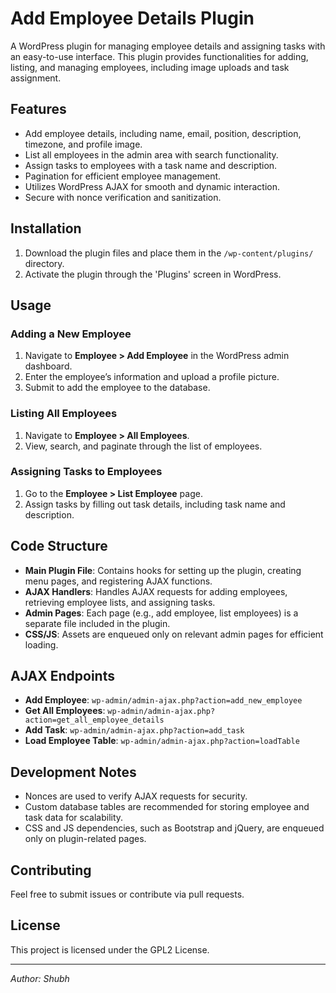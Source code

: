 
# Add Employee Details Plugin

A WordPress plugin for managing employee details and assigning tasks with an easy-to-use interface. This plugin provides functionalities for adding, listing, and managing employees, including image uploads and task assignment.

## Features

- Add employee details, including name, email, position, description, timezone, and profile image.
- List all employees in the admin area with search functionality.
- Assign tasks to employees with a task name and description.
- Pagination for efficient employee management.
- Utilizes WordPress AJAX for smooth and dynamic interaction.
- Secure with nonce verification and sanitization.

## Installation

1. Download the plugin files and place them in the `/wp-content/plugins/` directory.
2. Activate the plugin through the 'Plugins' screen in WordPress.

## Usage

### Adding a New Employee
1. Navigate to **Employee > Add Employee** in the WordPress admin dashboard.
2. Enter the employee’s information and upload a profile picture.
3. Submit to add the employee to the database.

### Listing All Employees
1. Navigate to **Employee > All Employees**.
2. View, search, and paginate through the list of employees.

### Assigning Tasks to Employees
1. Go to the **Employee > List Employee** page.
2. Assign tasks by filling out task details, including task name and description.

## Code Structure

- **Main Plugin File**: Contains hooks for setting up the plugin, creating menu pages, and registering AJAX functions.
- **AJAX Handlers**: Handles AJAX requests for adding employees, retrieving employee lists, and assigning tasks.
- **Admin Pages**: Each page (e.g., add employee, list employees) is a separate file included in the plugin.
- **CSS/JS**: Assets are enqueued only on relevant admin pages for efficient loading.

## AJAX Endpoints

- **Add Employee**: `wp-admin/admin-ajax.php?action=add_new_employee`
- **Get All Employees**: `wp-admin/admin-ajax.php?action=get_all_employee_details`
- **Add Task**: `wp-admin/admin-ajax.php?action=add_task`
- **Load Employee Table**: `wp-admin/admin-ajax.php?action=loadTable`

## Development Notes

- Nonces are used to verify AJAX requests for security.
- Custom database tables are recommended for storing employee and task data for scalability.
- CSS and JS dependencies, such as Bootstrap and jQuery, are enqueued only on plugin-related pages.

## Contributing

Feel free to submit issues or contribute via pull requests.

## License

This project is licensed under the GPL2 License.

---

*Author: Shubh*
